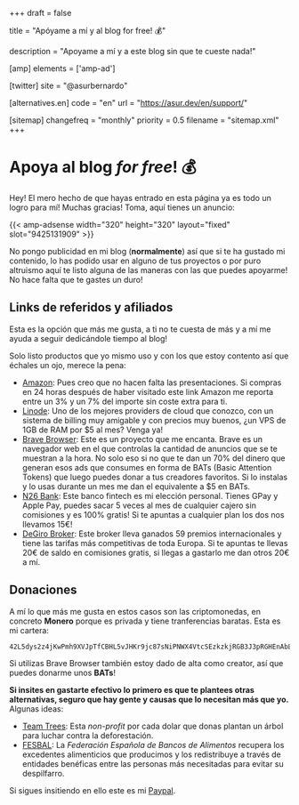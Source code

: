 +++
draft = false

title = "Apóyame a mí y al blog for free! 💰"

description = "Apoyame a mí y a este blog sin que te cueste nada!"

[amp]
    elements = ['amp-ad']

[twitter]
    site = "@asurbernardo"

[alternatives.en]
    code = "en"
    url = "https://asur.dev/en/support/"

[sitemap]
  changefreq = "monthly"
  priority = 0.5
  filename = "sitemap.xml"
+++

# Apoya al blog *for free*! 💰

Hey! El mero hecho de que hayas entrado en esta página ya es todo un logro para mí! Muchas gracias! Toma, aquí tienes un anuncio:

{{< amp-adsense
    width="320"
    height="320"
    layout="fixed"
    slot="9425131909" >}}

No pongo publicidad en mi blog (**normalmente**) así que si te ha gustado mi contenido, lo has podido usar en alguno de tus proyectos o por puro altruismo aquí te listo alguna de las maneras con las que puedes apoyarme! No hace falta que te gastes un duro!

## Links de referidos y afiliados

Esta es la opción que más me gusta, a ti no te cuesta de más y a mí me ayuda a seguir dedicándole tiempo al blog!

Solo listo productos que yo mismo uso y con los que estoy contento así que échales un ojo, merece la pena:

- <a href="https://amzn.to/33GCvRh" target="_blank" rel="nofollow noopener noreferrer" >Amazon</a>: Pues creo que no hacen falta las presentaciones. Si compras en 24 horas después de haber visitado este link Amazon me reporta entre un 3% y un 7% del importe sin coste extra para ti.
- <a href="https://www.linode.com/?r=ca90aa0a45540066ec753ff02b33a332d566e243" target="_blank" rel="nofollow noopener noreferrer" >Linode</a>: Uno de los mejores providers de cloud que conozco, con un sistema de billing muy amigable y con precios muy buenos, ¿un VPS de 1GB de RAM por $5 al mes? Venga ya!
- <a href="https://brave.com/asu769" target="_blank" rel="nofollow noopener noreferrer" >Brave Browser</a>: Este es un proyecto que me encanta. Brave es un navegador web en el que controlas la cantidad de anuncios que se te muestran a la hora. No solo eso si no que te dan un 70% del dinero que generan esos ads que consumes en forma de BATs (Basic Attention Tokens) que luego puedes donar a tus creadores favoritos. Si lo instalas y lo usas durante un mes me dan el equivalente a $5 en BATs.
- <a href="https://n26.com/r/asurb2865" target="_blank" rel="nofollow noopener noreferrer" >N26 Bank</a>: Este banco fintech es mi elección personal. Tienes GPay y Apple Pay, puedes sacar 5 veces al mes de cualquier cajero sin comisiones y es 100% gratis! Si te apuntas a cualquier plan los dos nos llevamos 15€!</li>
- <a href="https://www.degiro.es/amigo-invita-amigo/empezar-a-invertir.html?id=AF7738F9&referral_name=Asur%20Bernardo%20Fern%C3%A1ndez&utm_source=mgm" target="_blank" rel="nofollow noopener noreferrer" >DeGiro Broker</a>: Este broker lleva ganados 59 premios internacionales y tiene las tarifas más competitivas de toda Europa. Si te apuntas te llevas 20€ de saldo en comisiones gratis, si llegas a gastarlo me dan otros 20€ a mí.

## Donaciones

A mí lo que más me gusta en estos casos son las criptomonedas, en concreto <strong>Monero</strong> porque es privada y tiene tranferencias baratas. Esta es mi cartera:

```
42L5dys2z4jKwPmh9XVJpTfCBHL5vJHKr9jc87sNiPNWX4VtcSEzkzkjRGB3J3pRGHEnAbLC7hg6iNDZ6Ezfgf8Z1gFEa6X
```

Si utilizas Brave Browser también estoy dado de alta como creator, así que puedes donarme unos **BATs**!

**Si insites en gastarte efectivo lo primero es que te plantees otras alternativas, seguro que hay gente y causas que lo necesitan más que yo.** Algunas ideas:

- <a href="https://teamtrees.org/" target="_blank" rel="nofollow noopener noreferrer" >Team Trees</a>: Esta <i>non-profit</i> por cada dolar que donas plantan un árbol para luchar contra la deforestación.
- <a href="https://www.fesbal.org/involucrate/donaciones/" target="_blank" rel="nofollow noopener noreferrer">FESBAL</a>: La <i>Federación Española de Bancos de Alimentos</i> recupera los excedentes alimenticios que producimos y los redistribuye a través de entidades benéficas entre las personas más necesitadas para evitar su despilfarro.

Si sigues insitiendo en ello este es mi <a href="https://www.paypal.com/cgi-bin/webscr?cmd=_s-xclick&hosted_button_id=ZPEPDV2UMSUYS&source=url" target="_blank" rel="nofollow noopener noreferrer">Paypal</a>.
